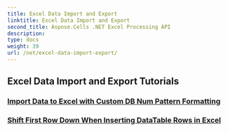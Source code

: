 ```yaml
---
title: Excel Data Import and Export
linktitle: Excel Data Import and Export
second_title: Aspose.Cells .NET Excel Processing API
description: 
type: docs
weight: 39
url: /net/excel-data-import-export/
---
```


## Excel Data Import and Export Tutorials
### [Import Data to Excel with Custom DB Num Pattern Formatting](./import-data-to-worksheet-in-excel-with-specified-db-num-custom-pattern-formatting/)
### [Shift First Row Down When Inserting DataTable Rows in Excel](./shift-first-row-down-when-inserting-cells-datatable-rows-in-excel/)